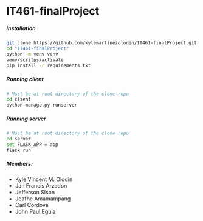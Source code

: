 # IT461-finalProject

##### Installation 

```sh
git clone https://github.com/kylemartinezolodin/IT461-finalProject.git
cd "IT461-finalProject"
python -m venv venv
venv/scritps/activate
pip install -r requirements.txt
```

##### Running client 

```sh
# Must be at root directory of the clone repo
cd client
python manage.py runserver
```

##### Running server

```sh
# Must be at root directory of the clone repo
cd server
set FLASK_APP = app
flask run
```

##### Members:
- Kyle Vincent M. Olodin
- Jan Francis Arzadon
- Jefferson Sison
- Jeafhe Amamampang
- Carl Cordova
- John Paul Eguia